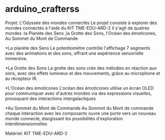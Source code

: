 # arduino_crafterss

Projet: L'Odyssée des mondes connectés
Le projet consiste à explorer des mondes connectés à l'aide du KIT TME-EDU-ARD-2
Il s'agit de quatres mondes :la Planète des Sens ,la Grotte des Sons, l'Océan des émoticones, Au Sommet du Mont de Commande

*La planète des Sens
Le potentiomètre contrôle l'affichage 7 segments avec des animations et des sons, offrant une expérience sensorielle immersive.

*La Grotte des Sons
La grotte des sons crée des mélodies en réaction aux sons, avec des effets lumineux et des mouvements, grâce au microphone et au récepteur IR.

*L'Océan des émoticones 
L'océan des émoticones utilise un écran OLED pour communiquer avec d'autres mondes via des expressions visuelles, provoquant des interactions intergalactiques

*Au Sommet du Mont de Commande
Au Sommet du Mont de commande chaque interaction avec les composants ouvre une porte vers un nouveau monde connecté, élargissant les possibilités d'exploration interdimensionnelles 

Matériel: KIT TME-EDU-ARD-2

 
